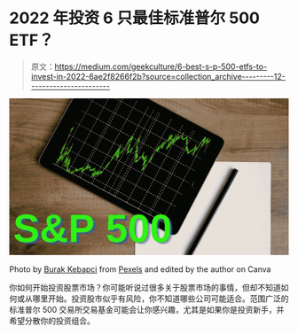 # 2022 年投资 6 只最佳标准普尔 500 ETF？

> 原文：<https://medium.com/geekculture/6-best-s-p-500-etfs-to-invest-in-2022-6ae2f8266f2b?source=collection_archive---------12----------------------->

![](img/70eebca7068267e1eabc407dcf441729.png)

Photo by [Burak Kebapci](https://www.pexels.com/@weekendplayer?utm_content=attributionCopyText&utm_medium=referral&utm_source=pexels) from [Pexels](https://www.pexels.com/photo/graphs-display-on-an-ipad-187041/?utm_content=attributionCopyText&utm_medium=referral&utm_source=pexels) and edited by the author on Canva

你如何开始投资股票市场？你可能听说过很多关于股票市场的事情，但却不知道如何或从哪里开始。投资股市似乎有风险，你不知道哪些公司可能适合。范围广泛的标准普尔 500 交易所交易基金可能会让你感兴趣，尤其是如果你是投资新手，并希望分散你的投资组合。